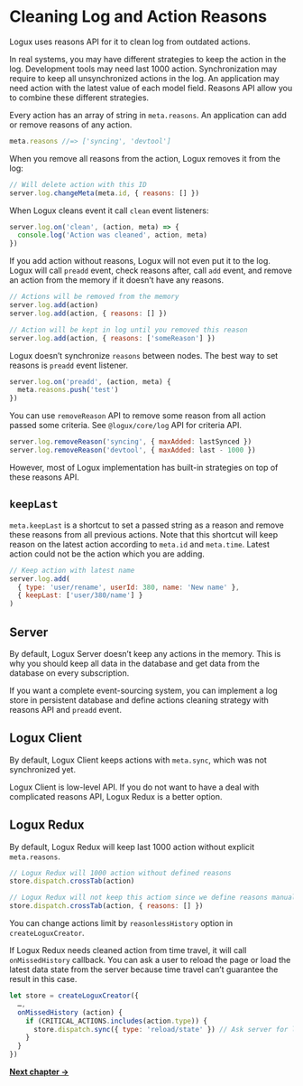 # Cleaning Log and Action Reasons

Logux uses reasons API for it to clean log from outdated actions.

In real systems, you may have different strategies to keep the action in the log. Development tools may need last 1000 action. Synchronization may require to keep all unsynchronized actions in the log. An application may need action with the latest value of each model field. Reasons API allow you to combine these different strategies.

Every action has an array of string in `meta.reasons`. An application can add or remove reasons of any action.

```js
meta.reasons //=> ['syncing', 'devtool']
```

When you remove all reasons from the action, Logux removes it from the log:

```js
// Will delete action with this ID
server.log.changeMeta(meta.id, { reasons: [] })
```

When Logux cleans event it call `clean` event listeners:

```js
server.log.on('clean', (action, meta) => {
  console.log('Action was cleaned', action, meta)
})
```

If you add action without reasons, Logux will not even put it to the log. Logux will call `preadd` event, check reasons after, call `add` event, and remove an action from the memory if it doesn’t have any reasons.

```js
// Actions will be removed from the memory
server.log.add(action)
server.log.add(action, { reasons: [] })

// Action will be kept in log until you removed this reason
server.log.add(action, { reasons: ['someReason'] })
```

Logux doesn’t synchronize `reasons` between nodes. The best way to set reasons is `preadd` event listener.

```js
server.log.on('preadd', (action, meta) {
  meta.reasons.push('test')
})
```

You can use `removeReason` API to remove some reason from all action passed some criteria. See `@logux/core/log` API for criteria API.

```js
server.log.removeReason('syncing', { maxAdded: lastSynced })
server.log.removeReason('devtool', { maxAdded: last - 1000 })
```

However, most of Logux implementation has built-in strategies on top of these reasons API.


## `keepLast`

`meta.keepLast` is a shortcut to set a passed string as a reason and remove these reasons from all previous actions. Note that this shortcut will keep reason on the latest action according to `meta.id` and `meta.time`. Latest action could not be the action which you are adding.

```js
// Keep action with latest name
server.log.add(
  { type: 'user/rename', userId: 380, name: 'New name' },
  { keepLast: ['user/380/name'] }
)
```


## Server

By default, Logux Server doesn’t keep any actions in the memory. This is why you should keep all data in the database and get data from the database on every subscription.

If you want a complete event-sourcing system, you can implement a log store in persistent database and define actions cleaning strategy with reasons API and `preadd` event.

## Logux Client

By default, Logux Client keeps actions with `meta.sync`, which was not synchronized yet.

Logux Client is low-level API. If you do not want to have a deal with complicated reasons API, Logux Redux is a better option.


## Logux Redux

By default, Logux Redux will keep last 1000 action without explicit `meta.reasons`.

```js
// Logux Redux will 1000 action without defined reasons
store.dispatch.crossTab(action)

// Logux Redux will not keep this actiom since we define reasons manually
store.dispatch.crossTab(action, { reasons: [] })
```

You can change actions limit by `reasonlessHistory` option in `createLoguxCreator`.

If Logux Redux needs cleaned action from time travel, it will call `onMissedHistory` callback. You can ask a user to reload the page or load the latest data state from the server because time travel can’t guarantee the result in this case.

```js
let store = createLoguxCreator({
  …,
  onMissedHistory (action) {
    if (CRITICAL_ACTIONS.includes(action.type)) {
      store.dispatch.sync({ type: 'reload/state' }) // Ask server for latest state
    }
  }
})
```

**[Next chapter →](./7-subprotocol.md)**
